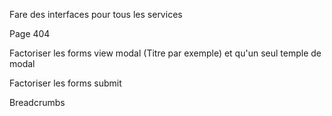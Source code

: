 Fare des interfaces pour tous les services

Page 404

Factoriser les forms view modal (Titre par exemple) et qu'un seul temple de modal

Factoriser les forms submit

Breadcrumbs